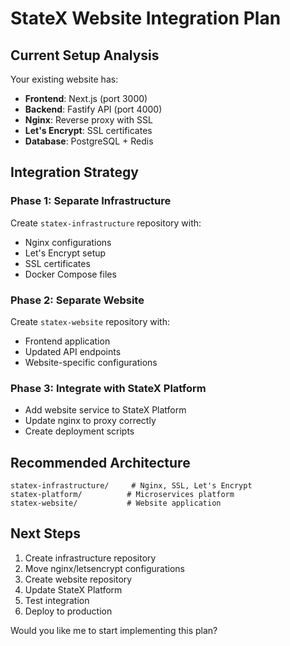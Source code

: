 # StateX Website Integration Plan

## Current Setup Analysis

Your existing website has:
- **Frontend**: Next.js (port 3000)
- **Backend**: Fastify API (port 4000) 
- **Nginx**: Reverse proxy with SSL
- **Let's Encrypt**: SSL certificates
- **Database**: PostgreSQL + Redis

## Integration Strategy

### Phase 1: Separate Infrastructure
Create `statex-infrastructure` repository with:
- Nginx configurations
- Let's Encrypt setup
- SSL certificates
- Docker Compose files

### Phase 2: Separate Website
Create `statex-website` repository with:
- Frontend application
- Updated API endpoints
- Website-specific configurations

### Phase 3: Integrate with StateX Platform
- Add website service to StateX Platform
- Update nginx to proxy correctly
- Create deployment scripts

## Recommended Architecture

```
statex-infrastructure/     # Nginx, SSL, Let's Encrypt
statex-platform/          # Microservices platform  
statex-website/           # Website application
```

## Next Steps

1. Create infrastructure repository
2. Move nginx/letsencrypt configurations
3. Create website repository
4. Update StateX Platform
5. Test integration
6. Deploy to production

Would you like me to start implementing this plan?
